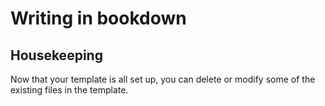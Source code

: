 # Writing in bookdown

## Housekeeping

Now that your template is all set up, you can delete or modify some of the existing files in the template.
